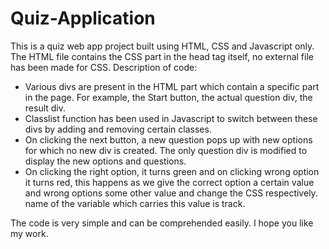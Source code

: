 # Quiz-Application
This is a quiz web app project built using HTML, CSS and Javascript only.
The HTML file contains the CSS part in the head tag itself, no external file has been made for CSS.
Description of code:
- Various divs are present in the HTML part which contain a specific part in the page. For example, the Start button, the actual question div, the result div.
- Classlist function has been used in Javascript to switch between these divs by adding and removing certain classes.
- On clicking the next button, a new question pops up with new options for which no new div is created. The only question div is modified to display the new options and questions.
- On clicking the right option, it turns green and on clicking wrong option it turns red, this happens as we give the correct option a certain value and wrong options some other value
and change the CSS respectively. name of the variable which carries this value is track.

The code is very simple and can be comprehended easily.
I hope you like my work.
